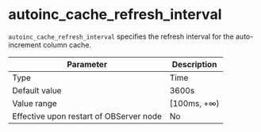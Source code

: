 # autoinc_cache_refresh_interval

`autoinc_cache_refresh_interval` specifies the refresh interval for the auto-increment column cache.

| **Parameter** | **Description** |
|------------------|--------------|
| Type | Time |
| Default value | 3600s |
| Value range | \[100ms, +∞) |
| Effective upon restart of OBServer node | No |
